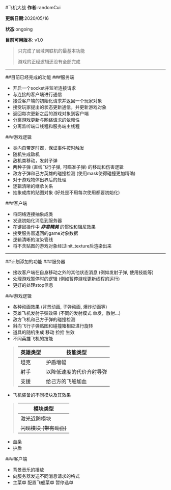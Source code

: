 #飞机大战
**作者**:randomCui

**更新日期**:2020/05/16

**状态**:ongoing

**目前可用版本**: v1.0

> 只完成了局域网联机的最基本功能
> 
> 游戏的正经逻辑还没有全部完成
____________________

##目前已经完成的功能
###服务端
- 开启一个socket并监听连接请求
- 与连接的客户端进行通信 
- 接受客户端的初始化请求并返回一个玩家对象 
- 接受玩家提出的状态更新通信，并更新游戏对象 
- 返回每次更新之后的游戏对象到客户端 
- 分离游戏更新与网络请求的依赖性
- 分离监听端口线程和服务端主线程

###游戏逻辑
- 类内自带定时器，保证事件按时触发
- 随机生成敌机
- 敌机类移动，发射子弹
- 两种子弹 (直线飞行子弹, 可瞄准子弹) 的移动和伤害逻辑
- 敌方子弹和己方英雄的碰撞检测 (使用mask使得碰撞更加精确)
- 对于游戏物体出界后的处理
- 逻辑清晰的继承关系
- 抽象成库的贴图对象 (好处是不用每次使用都要初始化)

###客户端
- 将网络连接抽象成类
- 发送初始化消息到服务器
- 在键鼠操作中 ***非常精美*** 的惯性和阻尼效果
- 接受服务器返回的game对象数据
- 逻辑清晰的渲染管线
- 将不含贴图的游戏对象经过init_texture后渲染出来

____________________________________
##计划添加的功能
###服务器
- 接收客户端在自身移动之外的其他状态消息 (例如发射子弹, 使用技能等)
- 处理游戏暂停时的逻辑 (例如暂停游戏更新线程的运行)
- 更好的处理stop信息

###游戏逻辑
- 各种动画效果 (背景动画, 子弹动画, 爆炸动画等)
- 英雄飞机发射子弹效果 (不同的发射模式 单发，散射...)
- 敌方飞机和己方子弹的碰撞检测
- 斜向飞行子弹贴图和碰撞箱相应进行旋转
- 道具的随机生成 移动 捡拾 生效
- 不同英雄飞机的技能
>|英雄类型|技能类型|
> |------|------|
> |坦克|护盾增幅|
> |射手|以降低速度的代价齐射导弹
> |支援|给己方的飞船加血
- 飞机装备的不同模块及其效果
> |模块类型|
> |------|
> |激光近防模块|
> |~~闪现模块 (带有动画)~~|
- 血条
- 护盾

###客户端
- 背景音乐的播放
- 向服务器发送不同消息请求的格式
- 主菜单 配置飞船菜单 暂停选单